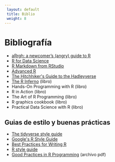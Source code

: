```yaml
---
 layout: default
 title: Biblio
 weight: 8
---
```



# Bibliografía

-   [aRrgh: a newcomer’s (angry) guide to R](http://arrgh.tim-smith.us/)
-   [R for Data Science](http://r4ds.had.co.nz/index.html)
-   [R Markdown from RStudio](http://rmarkdown.rstudio.com/lesson-1.html)
-   [Advanced R](http://adv-r.had.co.nz/)
-   [The Hitchhiker's Guide to the Hadleyverse](http://adolfoalvarez.cl/the-hitchhikers-guide-to-the-hadleyverse/)
-   [The R Inferno](http://www.burns-stat.com/documents/books/the-r-inferno/) (libro)
-   Hands-On Programming with R (libro)
-   R in Action (libro)
-   The Art of R Programming (libro)
-   R graphics cookbook (libro)
-   Practical Data Science with R (libro)


## Guias de estilo y buenas prácticas

-   [The tidyverse style guide](http://style.tidyverse.org/)
-   [Google's R Style Guide](https://google.github.io/styleguide/Rguide.xml)
-   [Best Practices for Writing R](https://swcarpentry.github.io/r-novice-inflammation/06-best-practices-R/)
-   [R style guide](http://stat405.had.co.nz/r-style.html)
-   [Good Practices in R Programming](https://stat.ethz.ch/Teaching/maechler/R/useR_2014/Maechler-2014-pr.pdf) (archivo pdf)


